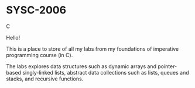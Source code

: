 # SYSC-2006
C

Hello!

This is a place to store of all my labs from my foundations of imperative programming
course (in C).

The labs explores data structures such as dynamic arrays and pointer-based singly-linked lists,
abstract data collections such as lists, queues and stacks, and recursive functions. 
